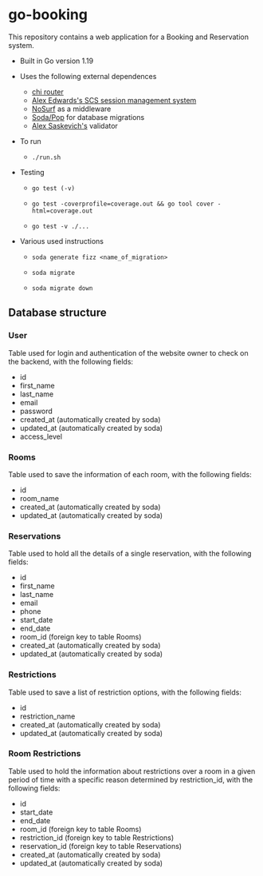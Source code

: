 # go-booking
This repository contains a web application for a Booking and Reservation system.

- Built in Go version 1.19
- Uses the following external dependences 
  - [chi router](https://github.com/go-chi/chi/v5)
  - [Alex Edwards's SCS session management system](https://github.com/alexedwards/scs/v2)
  - [NoSurf](https://github.com/justinas/nosurf) as a middleware
  - [Soda/Pop](https://gobuffalo.io/documentation/database/pop/) for database migrations
  - [Alex Saskevich's](github.com/asaskevich/govalidator) validator
  
- To run

  - ```shell
    ./run.sh
    ```


* Testing

  * ```shell
    go test (-v)
    ```

  * ```shell
    go test -coverprofile=coverage.out && go tool cover -html=coverage.out
    ```

  
  - ```shell
    go test -v ./...
    ```
  

- Various used instructions

  - ```shell
    soda generate fizz <name_of_migration>
    ```

  - ```
    soda migrate
    ```

  - ```
    soda migrate down
    ```

    

## Database structure

### User

Table used for login and authentication of the website owner to check on the backend, with the following fields:

- id
- first_name
- last_name
- email
- password
- created_at (automatically created by soda)
- updated_at (automatically created by soda)
- access_level

### Rooms

Table used to save the information of each room, with the following fields:

- id
- room_name
- created_at (automatically created by soda)
- updated_at (automatically created by soda)

### Reservations

Table used to hold all the details of a single reservation, with the following fields:

- id
- first_name
- last_name
- email
- phone
- start_date
- end_date
- room_id (foreign key to table Rooms)
- created_at (automatically created by soda)
- updated_at (automatically created by soda)

### Restrictions

Table used to save a list of restriction options, with the following fields:

- id
- restriction_name
- created_at (automatically created by soda)
- updated_at (automatically created by soda)

### Room Restrictions

Table used to hold the information about restrictions over a room in a given period of time with a specific reason determined by restriction_id, with the following fields: 

- id
- start_date
- end_date
- room_id (foreign key to table Rooms)
- restriction_id (foreign key to table Restrictions)
- reservation_id (foreign key to table Reservations)
- created_at (automatically created by soda)
- updated_at (automatically created by soda)

